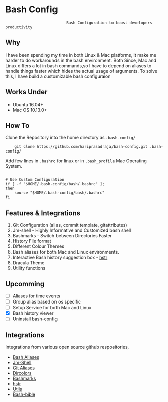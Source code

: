 #                                               Bash Config
                               Bash Configuration to boost developers productivity

## Why

I have been spending my time in both Linux & Mac platforms, It make me harder to do workarounds in the bash environment. Both Since, Mac and Linux differs a lot in bash commands,so I have to depend on aliases to handle things faster which hides the actual usage of arguments. To solve this, I have build a customizable bash configuraion

## Works Under

- Ubuntu 16.04+
- Mac OS 10.13.0+

## How To

Clone the Repository into the home directory as `.bash-config/`

```
    git clone https://github.com/hariprasadraja/bash-config.git .bash-config/

```

Add few lines in `.bashrc` for linux or in `.bash_profile` Mac Operating System.

```

# Use Custom Configuration
if [ -f "$HOME/.bash-config/bash/.bashrc" ];
then
    source "$HOME/.bash-config/bash/.bashrc"
fi

```

## Features & Integrations

1. Git Configuration (alias, commit template, gitattributes)
2. Jm-shell - Highly Informative and Customized bash shell
3. Bashmarks - Switch between Directories Faster
4. History File format
5. Different Colour Themes
6. Bash aliases for both Mac and Linux environments.
7. Interactive Bash history suggestion box - [hstr](https://github.com/dvorka/hstr)
8. Dracula Theme
9. Utility functions

## Upcomming

- [ ] Aliases for time events
- [ ] Group alias based on os specific
- [ ] Setup Service for both Mac and Linux
- [x] Bash history viewer
- [ ] Uninstall bash-config

## Integrations

Integrations from various open source github respositories,

- [Bash Aliases](https://www.cyberciti.biz/tips/bash-aliases-mac-centos-linux-unix.html)
- [Jm-Shell](https://github.com/jmcclare/jm-shell)
- [Git Aliases](https://github.com/GitAlias/gitalias)
- [Dircolors](https://github.com/gibbling/dircolors)
- [Bashmarks](https://github.com/huyng/bashmarks)
- [hstr](https://github.com/dvorka/hstr)
- [Utils](https://natelandau.com/bash-scripting-utilities/)
- [Bash-bible](https://natelandau.com/bash-scripting-utilities/)
